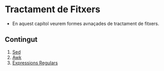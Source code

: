 # Tractament de Fitxers

-  En aquest capítol veurem formes avnaçades de tractament de fitxers.

## Contingut

1. [Sed](./SED/sed.md)
2. [Awk](./AWK/awk.md)
3. [Expressions Regulars](./ExpressionsRegulars/ExpressionsRegulars.md)

